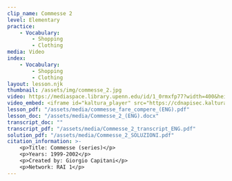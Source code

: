 ```yaml
---
clip_name: Commesse 2
level: Elementary
practice: 
    - Vocabulary: 
        - Shopping
        - Clothing
media: Video
index: 
    - Vocabulary: 
        - Shopping
        - Clothing
layout: lesson.njk
thumbnail: /assets/img/commesse_2.jpg
video: https://mediaspace.library.upenn.edu/id/1_0rmxfp77?width=400&height=285&playerId=52628472
video_embed: <iframe id="kaltura_player" src="https://cdnapisec.kaltura.com/p/1147242/sp/114724200/embedIframeJs/uiconf_id/9757771/partner_id/1147242?iframeembed=true&playerId=kaltura_player&entry_id=1_0rmxfp77&flashvars[streamerType]=auto&amp;flashvars[localizationCode]=en&amp;flashvars[sideBarContainer.plugin]=true&amp;flashvars[sideBarContainer.position]=left&amp;flashvars[sideBarContainer.clickToClose]=true&amp;flashvars[chapters.plugin]=true&amp;flashvars[chapters.layout]=vertical&amp;flashvars[chapters.thumbnailRotator]=false&amp;flashvars[streamSelector.plugin]=true&amp;flashvars[EmbedPlayer.SpinnerTarget]=videoHolder&amp;flashvars[dualScreen.plugin]=true&amp;flashvars[Kaltura.addCrossoriginToIframe]=true&amp;&wid=1_zrehh1xb" width="400" height="285" allowfullscreen webkitallowfullscreen mozAllowFullScreen allow="autoplay *; fullscreen *; encrypted-media *" sandbox="allow-downloads allow-forms allow-same-origin allow-scripts allow-top-navigation allow-pointer-lock allow-popups allow-modals allow-orientation-lock allow-popups-to-escape-sandbox allow-presentation allow-top-navigation-by-user-activation" frameborder="0" title="Commesse_2"></iframe>
lesson_pdf: "/assets/media/commesse_fare_compere_(ENG).pdf"
lesson_doc: "/assets/media/Commesse_2_(ENG).docx"
transcript_doc: ""
transcript_pdf: "/assets/media/Commesse_2_transcript_ENG.pdf"
solution_pdf: "/assets/media/Commesse_2_SOLUZIONI.pdf"
citation_information: >- 
    <p>Title: Commesse (series)</p>
    <p>Years: 1999-2002</p>
    <p>Created by: Giorgio Capitani</p>
    <p>Network: RAI 1</p>
---
```

